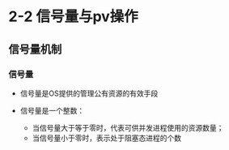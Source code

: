 # 2-2 信号量与pv操作

## 信号量机制

### 信号量

- 信号量是OS提供的管理公有资源的有效手段

- 信号量是一个整数：
  - 当信号量大于等于零时，代表可供并发进程使用的资源数量；
  - 当信号量小于零时，表示处于阻塞态进程的个数